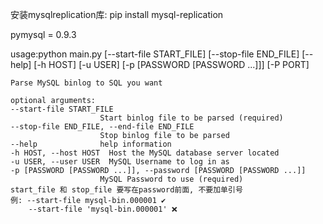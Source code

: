 安装mysqlreplication库: 
pip install mysql-replication

pymysql = 0.9.3

usage:python main.py [--start-file START_FILE] [--stop-file END_FILE] [--help]
               [-h HOST] [-u USER] [-p [PASSWORD [PASSWORD ...]]] [-P PORT]

    Parse MySQL binlog to SQL you want

    optional arguments:
    --start-file START_FILE
                        Start binlog file to be parsed (required)
    --stop-file END_FILE, --end-file END_FILE
                        Stop binlog file to be parsed
    --help              help information
    -h HOST, --host HOST  Host the MySQL database server located
    -u USER, --user USER  MySQL Username to log in as
    -p [PASSWORD [PASSWORD ...]], --password [PASSWORD [PASSWORD ...]]
                        MySQL Password to use (required)
    start_file 和 stop_file 要写在password前面, 不要加单引号
    例: --start-file mysql-bin.000001 ✔
        --start-file 'mysql-bin.000001' ❌
